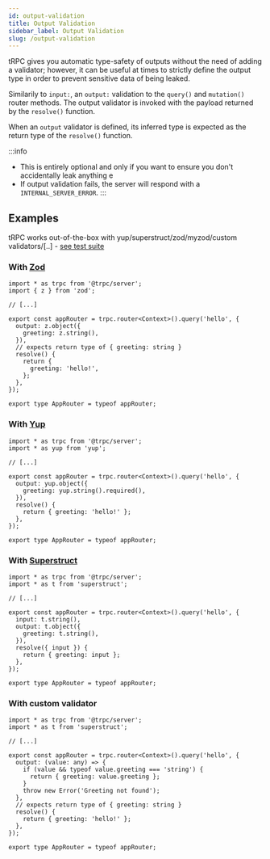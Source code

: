 ```yaml
---
id: output-validation
title: Output Validation
sidebar_label: Output Validation
slug: /output-validation
---
```


tRPC gives you automatic type-safety of outputs without the need of adding a validator; however, it can be useful at times to strictly define the output type in order to prevent sensitive data of being leaked.

Similarily to `input:`, an `output:` validation to the `query()` and `mutation()` router methods. The output validator is invoked with the payload returned by the `resolve()` function.

When an `output` validator is defined, its inferred type is expected as the return type of the `resolve()` function.

:::info
- This is entirely optional and only if you want to ensure you don't accidentally leak anything e
- If output validation fails, the server will respond with a `INTERNAL_SERVER_ERROR`.
:::

## Examples

tRPC works out-of-the-box with yup/superstruct/zod/myzod/custom validators/[..] - [see test suite](https://github.com/trpc/trpc/blob/feature/output-parser-oas/packages/server/test/outputParser.test.ts)

### With [Zod](https://github.com/colinhacks/zod)

```tsx
import * as trpc from '@trpc/server';
import { z } from 'zod';

// [...]

export const appRouter = trpc.router<Context>().query('hello', {
  output: z.object({
    greeting: z.string(),
  }),
  // expects return type of { greeting: string }
  resolve() {
    return {
      greeting: 'hello!',
    };
  },
});

export type AppRouter = typeof appRouter;
```

### With [Yup](https://github.com/jquense/yup)

```tsx
import * as trpc from '@trpc/server';
import * as yup from 'yup';

// [...]

export const appRouter = trpc.router<Context>().query('hello', {
  output: yup.object({
    greeting: yup.string().required(),
  }),
  resolve() {
    return { greeting: 'hello!' };
  },
});

export type AppRouter = typeof appRouter;
```

### With [Superstruct](https://github.com/ianstormtaylor/superstruct)

```tsx
import * as trpc from '@trpc/server';
import * as t from 'superstruct';

// [...]

export const appRouter = trpc.router<Context>().query('hello', {
  input: t.string(),
  output: t.object({
    greeting: t.string(),
  }),
  resolve({ input }) {
    return { greeting: input };
  },
});

export type AppRouter = typeof appRouter;
```

### With custom validator

```tsx
import * as trpc from '@trpc/server';
import * as t from 'superstruct';

// [...]

export const appRouter = trpc.router<Context>().query('hello', {
  output: (value: any) => {
    if (value && typeof value.greeting === 'string') {
      return { greeting: value.greeting };
    }
    throw new Error('Greeting not found');
  },
  // expects return type of { greeting: string }
  resolve() {
    return { greeting: 'hello!' };
  },
});

export type AppRouter = typeof appRouter;
```
